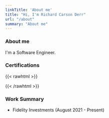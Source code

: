 ```yaml
---
linkTitle: 'About me'
title: "Hi, I'm Richard Carson Derr"
url: "/about"
summary: "About me"
---
```


### About me

I'm a Software Engineer.

### Certifications

{{< rawhtml >}}
<div data-iframe-width="150" data-iframe-height="270" data-share-badge-id="aa3274ae-127c-4420-812c-76aa958c15fa" data-share-badge-host="https://www.credly.com"></div><script type="text/javascript" async src="//cdn.credly.com/assets/utilities/embed.js"></script>
{{< /rawhtml >}}

### Work Summary

- Fidelity Investments (August 2021 - Present)